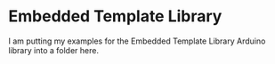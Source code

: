 # Embedded Template Library

I am putting my examples for the Embedded Template Library Arduino library into a folder here.

